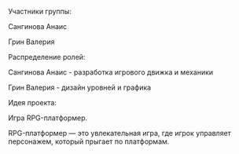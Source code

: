Участники группы:


Сангинова Анаис

Грин Валерия

Распределение ролей:


Сангинова Анаис - разработка игрового движка и механики

Грин Валерия - дизайн уровней и графика

Идея проекта:


Игра RPG-платформер.

RPG-платформер — это увлекательная игра, где игрок управляет персонажем, который прыгает по платформам.

